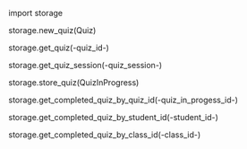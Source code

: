 import storage

storage.new_quiz(Quiz)

storage.get_quiz(-quiz_id-)

storage.get_quiz_session(-quiz_session-)

storage.store_quiz(QuizInProgress)

storage.get_completed_quiz_by_quiz_id(-quiz_in_progess_id-)

storage.get_completed_quiz_by_student_id(-student_id-)

storage.get_completed_quiz_by_class_id(-class_id-)



